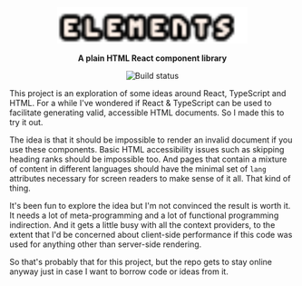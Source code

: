 <p align="center">
  <img
    alt="11tysass"
    src="https://github.com/hendotcat/elements/raw/trunk/elements.svg"
    height="64"
  />
</p>

<p align="center">
  <strong>
    A plain HTML React component library
  </strong>
</p>

<p align="center">
  <img
    src="https://github.com/hendotcat/elements/actions/workflows/publish.yml/badge.svg"
    alt="Build status"
  />
</p>

This project is an exploration of some ideas around React, TypeScript and HTML.
For a while I've wondered if React & TypeScript can be used to facilitate
generating valid, accessible HTML documents. So I made this to try it out.

The idea is that it should be impossible to render an invalid document if you
use these components. Basic HTML accessibility issues such as skipping
heading ranks should be impossible too. And pages that contain a mixture of
content in different languages should have the minimal set of `lang` attributes
necessary for screen readers to make sense of it all. That kind of thing.

It's been fun to explore the idea but I'm not convinced the result is worth it.
It needs a lot of meta-programming and a lot of functional programming
indirection. And it gets a little busy with all the context providers, to the
extent that I'd be concerned about client-side performance if this code was
used for anything other than server-side rendering.

So that's probably that for this project, but the repo gets to stay online
anyway just in case I want to borrow code or ideas from it.
